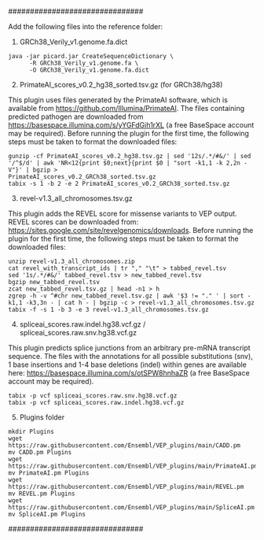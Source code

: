 ###############################

Add the following files into the reference folder:  

1. GRCh38_Verily_v1.genome.fa.dict

```
java -jar picard.jar CreateSequenceDictionary \ 
      -R GRCh38_Verily_v1.genome.fa \ 
      -O GRCh38_Verily_v1.genome.fa.dict
```
2. PrimateAI_scores_v0.2_hg38_sorted.tsv.gz (for GRCh38/hg38)

This plugin uses files generated by the PrimateAI software, which is available from https://github.com/Illumina/PrimateAI. 
The files containing predicted pathogen are downloaded from
https://basespace.illumina.com/s/yYGFdGih1rXL (a free BaseSpace account may be required).
Before running the plugin for the first time, the following steps must be taken to format the downloaded files:  
```
gunzip -cf PrimateAI_scores_v0.2_hg38.tsv.gz | sed '12s/.*/#&/' | sed '/^$/d' | awk 'NR<12{print $0;next}{print $0 | "sort -k1,1 -k 2,2n -V"}' | bgzip >
PrimateAI_scores_v0.2_GRCh38_sorted.tsv.gz  
tabix -s 1 -b 2 -e 2 PrimateAI_scores_v0.2_GRCh38_sorted.tsv.gz
```
3. revel-v1.3_all_chromosomes.tsv.gz

This plugin adds the REVEL score for missense variants to VEP output.
REVEL scores can be downloaded from: https://sites.google.com/site/revelgenomics/downloads.
Before running the plugin for the first time, the following steps must be taken to format the downloaded files:  
```
unzip revel-v1.3_all_chromosomes.zip  
cat revel_with_transcript_ids | tr "," "\t" > tabbed_revel.tsv  
sed '1s/.*/#&/' tabbed_revel.tsv > new_tabbed_revel.tsv  
bgzip new_tabbed_revel.tsv  
zcat new_tabbed_revel.tsv.gz | head -n1 > h  
zgrep -h -v ^#chr new_tabbed_revel.tsv.gz | awk '$3 != "." ' | sort -k1,1 -k3,3n - | cat h - | bgzip -c > revel-v1.3_all_chromosomes.tsv.gz 
tabix -f -s 1 -b 3 -e 3 revel-v1.3_all_chromosomes.tsv.gz
```
4. spliceai_scores.raw.indel.hg38.vcf.gz / spliceai_scores.raw.snv.hg38.vcf.gz

This plugin predicts splice junctions from an arbitrary pre-mRNA transcript sequence.
The files with the annotations for all possible substitutions (snv), 1 base insertions
and 1-4 base deletions (indel) within genes are available here:
https://basespace.illumina.com/s/otSPW8hnhaZR (a free BaseSpace account may be required).
```
tabix -p vcf spliceai_scores.raw.snv.hg38.vcf.gz  
tabix -p vcf spliceai_scores.raw.indel.hg38.vcf.gz 
```
5. Plugins folder

```
mkdir Plugins  
wget https://raw.githubusercontent.com/Ensembl/VEP_plugins/main/CADD.pm  
mv CADD.pm Plugins  
wget https://raw.githubusercontent.com/Ensembl/VEP_plugins/main/PrimateAI.pm  
mv PrimateAI.pm Plugins  
wget https://raw.githubusercontent.com/Ensembl/VEP_plugins/main/REVEL.pm  
mv REVEL.pm Plugins  
wget https://raw.githubusercontent.com/Ensembl/VEP_plugins/main/SpliceAI.pm  
mv SpliceAI.pm Plugins  
```

###############################
